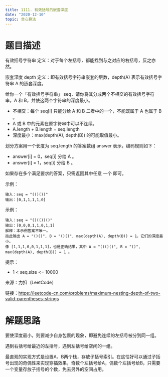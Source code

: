 ```yaml
---
title: 1111. 有效括号的嵌套深度
date: "2020-12-10"
topic: 贪心算法
---
```

# 题目描述
有效括号字符串 定义：对于每个左括号，都能找到与之对应的右括号，反之亦然。

嵌套深度 depth 定义：即有效括号字符串嵌套的层数，depth(A) 表示有效括号字符串 A 的嵌套深度。
 

给你一个「有效括号字符串」 seq，请你将其分成两个不相交的有效括号字符串，A 和 B，并使这两个字符串的深度最小。

- 不相交：每个 seq[i] 只能分给 A 和 B 二者中的一个，不能既属于 A 也属于 B 。
- A 或 B 中的元素在原字符串中可以不连续。
- A.length + B.length = seq.length
- 深度最小：max(depth(A), depth(B)) 的可能取值最小。 

划分方案用一个长度为 seq.length 的答案数组 answer 表示，编码规则如下：
- answer[i] = 0，seq[i] 分给 A 。
- answer[i] = 1，seq[i] 分给 B 。

如果存在多个满足要求的答案，只需返回其中任意 一个 即可。

 

示例：
```
输入：seq = "(()())"
输出：[0,1,1,1,1,0]
```

示例：
```
输入：seq = "()(())()"
输出：[0,0,0,1,1,0,1,1]
解释：本示例答案不唯一。
按此输出 A = "()()", B = "()()", max(depth(A), depth(B)) = 1，它们的深度最小。
像 [1,1,1,0,0,1,1,1]，也是正确结果，其中 A = "()()()", B = "()", max(depth(A), depth(B)) = 1 。 
```
 

提示：
- 1 < seq.size <= 10000



来源：力扣（LeetCode）

链接：https://leetcode-cn.com/problems/maximum-nesting-depth-of-two-valid-parentheses-strings

# 解题思路

要使深度最小，则要减少自身包裹的现象，即避免连续的左括号被分到同一组。

遇到右括号给最近的左括号，遇到左括号给空闲的一组。

最直观的实现方式是设置A、B两个栈，存放子括号索引。在这恰好可以通过子括号出现的奇偶性来实现穿插效果，奇数个左括号给A，偶数个左括号给B，只需要一个变量存放子括号的个数，免去另外的空间占用。
